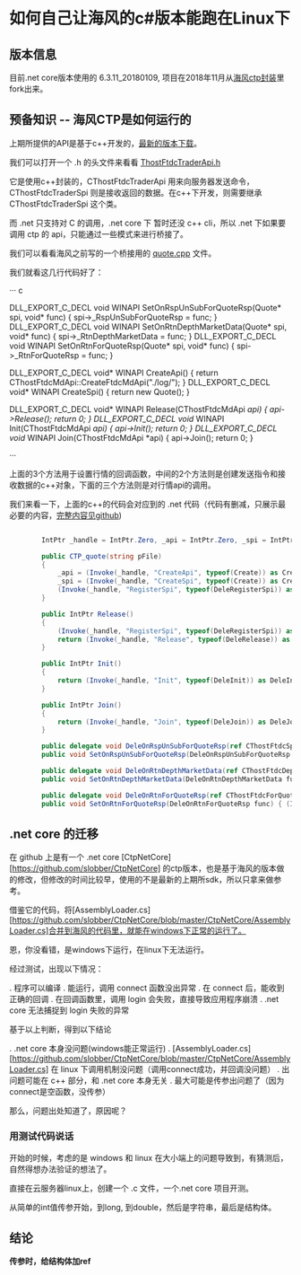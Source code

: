 # 如何自己让海风的c#版本能跑在Linux下

## 版本信息

目前.net core版本使用的 6.3.11_20180109, 项目在2018年11月从[海风ctp封装](https://github.com/haifengat/hf_ctp_py_proxy)里fork出来。

## 预备知识 -- 海风CTP是如何运行的

上期所提供的API是基于c++开发的，[最新的版本下载](http://www.sfit.com.cn/5_2_DocumentDown.htm)。

我们可以打开一个 .h 的头文件来看看 [ThostFtdcTraderApi.h](https://github.com/dogvane/hf_ctp_py_proxy/blob/master/ctp_20180109/ThostFtdcTraderApi.h)

它是使用c++封装的，CThostFtdcTraderApi 用来向服务器发送命令，CThostFtdcTraderSpi 则是接收返回的数据。在c++下开发，则需要继承 CThostFtdcTraderSpi 这个类。

而 .net 只支持对 C 的调用，.net core 下 暂时还没 c++ cli，所以 .net 下如果要调用 ctp 的 api，只能通过一些模式来进行桥接了。

我们可以看看海风之前写的一个桥接用的 [quote.cpp](https://github.com/haifengat/hf_ctp_c_proxy/blob/master/ctp_quote/quote.cpp) 文件。

我们就看这几行代码好了：

··· c

DLL_EXPORT_C_DECL void WINAPI SetOnRspUnSubForQuoteRsp(Quote* spi, void* func) { spi->_RspUnSubForQuoteRsp = func; }
DLL_EXPORT_C_DECL void WINAPI SetOnRtnDepthMarketData(Quote* spi, void* func) { spi->_RtnDepthMarketData = func; }
DLL_EXPORT_C_DECL void WINAPI SetOnRtnForQuoteRsp(Quote* spi, void* func) { spi->_RtnForQuoteRsp = func; }

DLL_EXPORT_C_DECL void* WINAPI CreateApi() { return CThostFtdcMdApi::CreateFtdcMdApi("./log/"); }
DLL_EXPORT_C_DECL void* WINAPI CreateSpi() { return new Quote(); }

DLL_EXPORT_C_DECL void* WINAPI Release(CThostFtdcMdApi *api) { api->Release(); return 0; }
DLL_EXPORT_C_DECL void* WINAPI Init(CThostFtdcMdApi *api) { api->Init(); return 0; }
DLL_EXPORT_C_DECL void* WINAPI Join(CThostFtdcMdApi *api) { api->Join(); return 0; }

···

上面的3个方法用于设置行情的回调函数，中间的2个方法则是创建发送指令和接收数据的c++对象，下面的三个方法则是对行情api的调用。

我们来看一下，上面的c++的代码会对应到的 .net 代码（代码有删减，只展示最必要的内容，[完整内容见github](https://github.com/haifengat/hf_ctp_cs_proxy/blob/master/Proxy/ctp_quote.cs))

``` csharp

		IntPtr _handle = IntPtr.Zero, _api = IntPtr.Zero, _spi = IntPtr.Zero;

    	public CTP_quote(string pFile)
		{
			_api = (Invoke(_handle, "CreateApi", typeof(Create)) as Create)();
			_spi = (Invoke(_handle, "CreateSpi", typeof(Create)) as Create)();
			(Invoke(_handle, "RegisterSpi", typeof(DeleRegisterSpi)) as DeleRegisterSpi)(_api, _spi);
		}

		public IntPtr Release()
		{
			(Invoke(_handle, "RegisterSpi", typeof(DeleRegisterSpi)) as DeleRegisterSpi)(_api, IntPtr.Zero);
			return (Invoke(_handle, "Release", typeof(DeleRelease)) as DeleRelease)(_api);
		}

		public IntPtr Init()
		{
			return (Invoke(_handle, "Init", typeof(DeleInit)) as DeleInit)(_api);
		}

		public IntPtr Join()
		{
			return (Invoke(_handle, "Join", typeof(DeleJoin)) as DeleJoin)(_api);
		}

        public delegate void DeleOnRspUnSubForQuoteRsp(ref CThostFtdcSpecificInstrumentField pSpecificInstrument, ref CThostFtdcRspInfoField pRspInfo, int nRequestID, bool IsLast);
        public void SetOnRspUnSubForQuoteRsp(DeleOnRspUnSubForQuoteRsp func) { (Invoke(_handle, "SetOnRspUnSubForQuoteRsp", typeof(DeleSet)) as DeleSet)(_spi, func); }

		public delegate void DeleOnRtnDepthMarketData(ref CThostFtdcDepthMarketDataField pDepthMarketData);
        public void SetOnRtnDepthMarketData(DeleOnRtnDepthMarketData func) { (Invoke(_handle, "SetOnRtnDepthMarketData", typeof(DeleSet)) as DeleSet)(_spi, func); }

		public delegate void DeleOnRtnForQuoteRsp(ref CThostFtdcForQuoteRspField pForQuoteRsp);
		public void SetOnRtnForQuoteRsp(DeleOnRtnForQuoteRsp func) { (Invoke(_handle, "SetOnRtnForQuoteRsp", typeof(DeleSet)) as DeleSet)(_spi, func); }

```

## .net core 的迁移

在 github 上是有一个 .net core [CtpNetCore][https://github.com/slobber/CtpNetCore] 的ctp版本，也是基于海风的版本做的修改，但修改的时间比较早，使用的不是最新的上期所sdk，所以只拿来做参考。

借鉴它的代码，将[AssemblyLoader.cs][https://github.com/slobber/CtpNetCore/blob/master/CtpNetCore/AssemblyLoader.cs]合并到海风的代码里，就能在windows下正常的运行了。

恩，你没看错，是windows下运行，在linux下无法运行。

经过测试，出现以下情况：

. 程序可以编译
. 能运行，调用 connect 函数没出异常
. 在 connect 后，能收到正确的回调
. 在回调函数里，调用 login 会失败，直接导致应用程序崩溃
. .net core 无法捕捉到 login 失败的异常

基于以上判断，得到以下结论

. .net core 本身没问题(windows能正常运行)
. [AssemblyLoader.cs][https://github.com/slobber/CtpNetCore/blob/master/CtpNetCore/AssemblyLoader.cs] 在 linux 下调用机制没问题（调用connect成功，并回调没问题）
. 出问题可能在 c++ 部分，和 .net core 本身无关
. 最大可能是传参出问题了（因为connect是空函数，没传参）

那么，问题出处知道了，原因呢？

### 用测试代码说话

开始的时候，考虑的是 windows 和 linux 在大小端上的问题导致到，有猜测后，自然得想办法验证的想法了。

直接在云服务器linux上，创建一个 .c 文件，一个.net core 项目开测。

从简单的int值传参开始，到long, 到double，然后是字符串，最后是结构体。


## 结论

<b>传参时，给结构体加ref<b>



